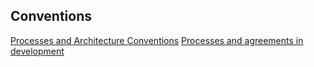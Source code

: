 
## Conventions
[Processes and Architecture Conventions](/docs/ARCHITECTURE.md)
[Processes and agreements in development](/docs/DEV_ENVIRONMENT.md)
